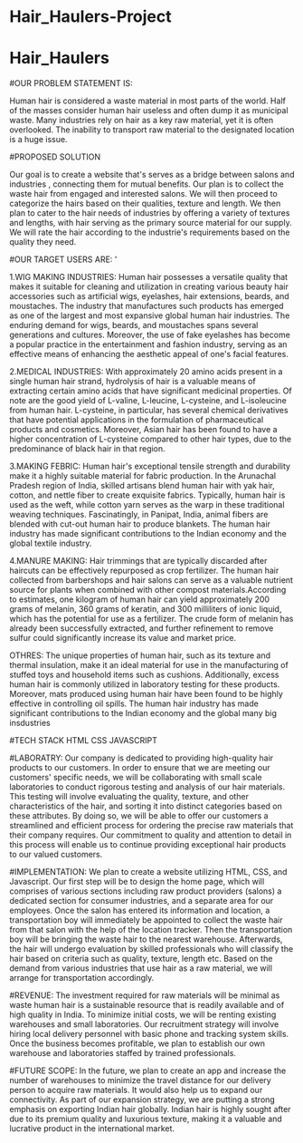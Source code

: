 # Hair_Haulers-Project
# Hair_Haulers

#OUR PROBLEM STATEMENT IS:

Human hair is considered a waste material in most parts of the world. Half of the masses consider human hair useless and often dump it as municipal waste. Many industries rely on hair as a key raw material, yet it is often overlooked. The inability to transport raw material to the designated location is a huge issue.

#PROPOSED SOLUTION

Our goal is to create a website that's serves as a bridge between salons and industries , connecting them for mutual benefits. Our plan is to collect the waste hair from engaged and interested salons. We will then proceed to categorize the hairs based on their qualities, texture and length. We then plan to cater to the hair needs of industries by offering a variety of textures and lengths, with hair serving as the primary source material for our supply. We will rate the hair according to the industrie's requirements based on the quality they need.

#OUR TARGET USERS ARE: '

1.WIG MAKING INDUSTRIES: Human hair possesses a versatile quality that makes it suitable for cleaning and utilization in creating various beauty hair accessories such as artificial wigs, eyelashes, hair extensions, beards, and moustaches. The industry that manufactures such products has emerged as one of the largest and most expansive global human hair industries. The enduring demand for wigs, beards, and moustaches spans several generations and cultures. Moreover, the use of fake eyelashes has become a popular practice in the entertainment and fashion industry, serving as an effective means of enhancing the aesthetic appeal of one's facial features.

2.MEDICAL INDUSTRIES: With approximately 20 amino acids present in a single human hair strand, hydrolysis of hair is a valuable means of extracting certain amino acids that have significant medicinal properties. Of note are the good yield of L-valine, L-leucine, L-cysteine, and L-isoleucine from human hair. L-cysteine, in particular, has several chemical derivatives that have potential applications in the formulation of pharmaceutical products and cosmetics. Moreover, Asian hair has been found to have a higher concentration of L-cysteine compared to other hair types, due to the predominance of black hair in that region.

3.MAKING FEBRIC: Human hair's exceptional tensile strength and durability make it a highly suitable material for fabric production. In the Arunachal Pradesh region of India, skilled artisans blend human hair with yak hair, cotton, and nettle fiber to create exquisite fabrics. Typically, human hair is used as the weft, while cotton yarn serves as the warp in these traditional weaving techniques. Fascinatingly, in Panipat, India, animal fibers are blended with cut-out human hair to produce blankets. The human hair industry has made significant contributions to the Indian economy and the global textile industry.

4.MANURE MAKING: Hair trimmings that are typically discarded after haircuts can be effectively repurposed as crop fertilizer. The human hair collected from barbershops and hair salons can serve as a valuable nutrient source for plants when combined with other compost materials.According to estimates, one kilogram of human hair can yield approximately 200 grams of melanin, 360 grams of keratin, and 300 milliliters of ionic liquid, which has the potential for use as a fertilizer. The crude form of melanin has already been successfully extracted, and further refinement to remove sulfur could significantly increase its value and market price.

OTHRES: The unique properties of human hair, such as its texture and thermal insulation, make it an ideal material for use in the manufacturing of stuffed toys and household items such as cushions. Additionally, excess human hair is commonly utilized in laboratory testing for these products. Moreover, mats produced using human hair have been found to be highly effective in controlling oil spills. The human hair industry has made significant contributions to the Indian economy and the global many big insdustries

#TECH STACK HTML CSS JAVASCRIPT

#LABORATRY: Our company is dedicated to providing high-quality hair products to our customers. In order to ensure that we are meeting our customers' specific needs, we will be collaborating with small scale laboratories to conduct rigorous testing and analysis of our hair materials. This testing will involve evaluating the quality, texture, and other characteristics of the hair, and sorting it into distinct categories based on these attributes. By doing so, we will be able to offer our customers a streamlined and efficient process for ordering the precise raw materials that their company requires. Our commitment to quality and attention to detail in this process will enable us to continue providing exceptional hair products to our valued customers.

#IMPLEMENTATION: We plan to create a website utilizing HTML, CSS, and Javascript. Our first step will be to design the home page, which will comprises of various sections including raw product providers (salons) a dedicated section for consumer industries, and a separate area for our employees. Once the salon has entered its information and location, a transportation boy will immediately be appointed to collect the waste hair from that salon with the help of the location tracker. Then the transportation boy will be bringing the waste hair to the nearest warehouse. Afterwards, the hair will undergo evaluation by skilled professionals who will classify the hair based on criteria such as quality, texture, length etc. Based on the demand from various industries that use hair as a raw material, we will arrange for transportation accordingly.

#REVENUE: The investment required for raw materials will be minimal as waste human hair is a sustainable resource that is readily available and of high quality in India. To minimize initial costs, we will be renting existing warehouses and small laboratories. Our recruitment strategy will involve hiring local delivery personnel with basic phone and tracking system skills. Once the business becomes profitable, we plan to establish our own warehouse and laboratories staffed by trained professionals.

#FUTURE SCOPE: In the future, we plan to create an app and increase the number of warehouses to minimize the travel distance for our delivery person to acquire raw materials. It would also help us to expand our connectivity. As part of our expansion strategy, we are putting a strong emphasis on exporting Indian hair globally. Indian hair is highly sought after due to its premium quality and luxurious texture, making it a valuable and lucrative product in the international market.
